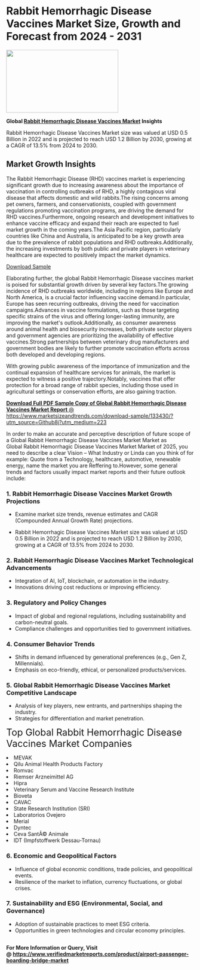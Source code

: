 <H1>Rabbit Hemorrhagic Disease Vaccines Market Size, Growth and Forecast from 2024 - 2031</H1><img class="aligncenter size-medium wp-image-584254" src="https://thirdeyenews.in/wp-content/uploads/2024/09/Global-Market-Research-300x168.jpeg" alt="" width="300" height="168" /><p><strong>Global&nbsp;<a href="https://www.marketsizeandtrends.com/download-sample/133430/?utm_source=Github8j?utm_medium=223">Rabbit Hemorrhagic Disease Vaccines Market</a> Insights</strong></p><p>Rabbit Hemorrhagic Disease Vaccines Market size was valued at USD 0.5 Billion in 2022 and is projected to reach USD 1.2 Billion by 2030, growing at a CAGR of 13.5% from 2024 to 2030.</p><p><h2>Market Growth Insights</h2> <p>The Rabbit Hemorrhagic Disease (RHD) vaccines market is experiencing significant growth due to increasing awareness about the importance of vaccination in controlling outbreaks of RHD, a highly contagious viral disease that affects domestic and wild rabbits.The rising concerns among pet owners, farmers, and conservationists, coupled with government regulations promoting vaccination programs, are driving the demand for RHD vaccines.Furthermore, ongoing research and development initiatives to enhance vaccine efficacy and expand their reach are expected to fuel market growth in the coming years.The Asia Pacific region, particularly countries like China and Australia, is anticipated to be a key growth area due to the prevalence of rabbit populations and RHD outbreaks.Additionally, the increasing investments by both public and private players in veterinary healthcare are expected to positively impact the market dynamics.</p> <p><a href="download-sample-link">Download Sample</a></p> <p>Elaborating further, the global Rabbit Hemorrhagic Disease vaccines market is poised for substantial growth driven by several key factors.The growing incidence of RHD outbreaks worldwide, including in regions like Europe and North America, is a crucial factor influencing vaccine demand.In particular, Europe has seen recurring outbreaks, driving the need for vaccination campaigns.Advances in vaccine formulations, such as those targeting specific strains of the virus and offering longer-lasting immunity, are improving the market's outlook.Additionally, as consumer awareness around animal health and biosecurity increases, both private sector players and government agencies are prioritizing the availability of effective vaccines.Strong partnerships between veterinary drug manufacturers and government bodies are likely to further promote vaccination efforts across both developed and developing regions.</p> <p>With growing public awareness of the importance of immunization and the continual expansion of healthcare services for animals, the market is expected to witness a positive trajectory.Notably, vaccines that offer protection for a broad range of rabbit species, including those used in agricultural settings or conservation efforts, are also gaining traction.</p> <p><a href="get-more-link"></p><p><span class=""><strong>Download Full PDF Sample Copy of Global Rabbit Hemorrhagic Disease Vaccines Market Report</strong> @ <a href="https://www.marketsizeandtrends.com/download-sample/133430/?utm_source=Github8j?utm_medium=223" target="_blank">https://www.marketsizeandtrends.com/download-sample/133430/?utm_source=Github8j?utm_medium=223</a></span></p><p>In order to make an accurate and perceptive description of future scope of a Global&nbsp;Rabbit Hemorrhagic Disease Vaccines Market Market as Global&nbsp;Rabbit Hemorrhagic Disease Vaccines Market Market of 2025, you need to describe a clear Vision &ndash; What Industry or Linda can you think of for example: Quote from a Technology, healthcare, automotive, renewable energy, name the market you are Reffering to.However, some general trends and factors usually impact market reports and their future outlook include:</p><h3>1.&nbsp;<strong>Rabbit Hemorrhagic Disease Vaccines Market Growth Projections</strong></h3><ul><li>Examine market size trends, revenue estimates and CAGR (Compounded Annual Growth Rate) projections.</li><li><p>Rabbit Hemorrhagic Disease Vaccines Market size was valued at USD 0.5 Billion in 2022 and is projected to reach USD 1.2 Billion by 2030, growing at a CAGR of 13.5% from 2024 to 2030.</p></li></ul><h3>2.&nbsp;<strong>Rabbit Hemorrhagic Disease Vaccines Market Technological Advancements</strong></h3><ul><li>Integration of AI, IoT, blockchain, or automation in the industry.</li><li>Innovations driving cost reductions or improving efficiency.</li></ul><h3>3.&nbsp;<strong>Regulatory and Policy Changes</strong></h3><ul><li>Impact of global and regional regulations, including sustainability and carbon-neutral goals.</li><li>Compliance challenges and opportunities tied to government initiatives.</li></ul><h3>4.&nbsp;<strong>Consumer Behavior Trends</strong></h3><ul><li>Shifts in demand influenced by generational preferences (e.g., Gen Z, Millennials).</li><li>Emphasis on eco-friendly, ethical, or personalized products/services.</li></ul><h3>5.&nbsp;<strong>Global Rabbit Hemorrhagic Disease Vaccines Market Competitive Landscape</strong></h3><ul><li>Analysis of key players, new entrants, and partnerships shaping the industry.</li><li>Strategies for differentiation and market penetration.</li></ul><p data-pm-slice="1 1 []"><span style="color: inherit; font-family: inherit; font-size: 25px;">Top Global Rabbit Hemorrhagic Disease Vaccines Market Companies</span></p><div class="" data-test-id=""><p><li>MEVAK</li><li> Qilu Animal Health Products Factory</li><li> Romvac</li><li> Riemser Arzneimittel AG</li><li> Hipra</li><li> Veterinary Serum and Vaccine Research Institute</li><li> Bioveta</li><li> CAVAC</li><li> State Research Institution (SRI)</li><li> Laboratorios Ovejero</li><li> Merial</li><li> Dyntec</li><li> Ceva SantÃ© Animale</li><li> IDT (Impfstoffwerk Dessau-Tornau)</li></p></div><h3>6.&nbsp;<strong>Economic and Geopolitical Factors</strong></h3><ul><li>Influence of global economic conditions, trade policies, and geopolitical events.</li><li>Resilience of the market to inflation, currency fluctuations, or global crises.</li></ul><h3>7.&nbsp;<strong>Sustainability and ESG (Environmental, Social, and Governance)</strong></h3><ul><li>Adoption of sustainable practices to meet ESG criteria.</li><li>Opportunities in green technologies and circular economy principles.</li></ul><h2><strong style="font-size: 14px;">For More Information or Query, Visit @&nbsp;</strong><a style="background-color: #ffffff; font-size: 14px;" href="https://www.marketsizeandtrends.com/report/rabbit-hemorrhagic-disease-vaccines-market/" target="_blank">https://www.verifiedmarketreports.com/product/airport-passenger-boarding-bridge-market</a></h2>